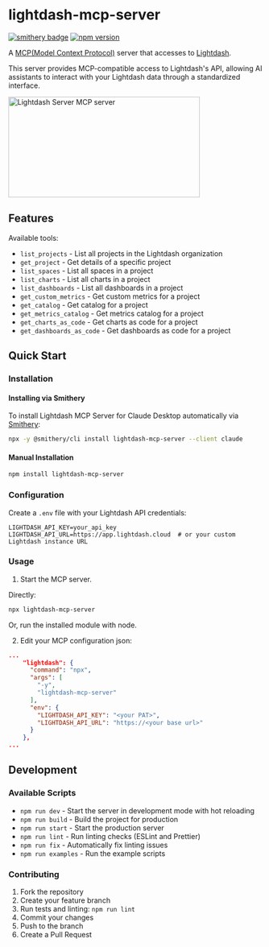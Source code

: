 # lightdash-mcp-server
[![smithery badge](https://smithery.ai/badge/@syucream/lightdash-mcp-server)](https://smithery.ai/server/@syucream/lightdash-mcp-server)
[![npm version](https://badge.fury.io/js/lightdash-mcp-server.svg)](https://badge.fury.io/js/lightdash-mcp-server)

A [MCP(Model Context Protocol)](https://www.anthropic.com/news/model-context-protocol) server that accesses to [Lightdash](https://www.lightdash.com/).

This server provides MCP-compatible access to Lightdash's API, allowing AI assistants to interact with your Lightdash data through a standardized interface.

<a href="https://glama.ai/mcp/servers/e1gbb6sflq">
  <img width="380" height="200" src="https://glama.ai/mcp/servers/e1gbb6sflq/badge" alt="Lightdash Server MCP server" />
</a>

## Features

Available tools:

- `list_projects` - List all projects in the Lightdash organization
- `get_project` - Get details of a specific project
- `list_spaces` - List all spaces in a project
- `list_charts` - List all charts in a project
- `list_dashboards` - List all dashboards in a project
- `get_custom_metrics` - Get custom metrics for a project
- `get_catalog` - Get catalog for a project
- `get_metrics_catalog` - Get metrics catalog for a project
- `get_charts_as_code` - Get charts as code for a project
- `get_dashboards_as_code` - Get dashboards as code for a project

## Quick Start

### Installation

#### Installing via Smithery

To install Lightdash MCP Server for Claude Desktop automatically via [Smithery](https://smithery.ai/server/@syucream/lightdash-mcp-server):

```bash
npx -y @smithery/cli install lightdash-mcp-server --client claude
```

#### Manual Installation
```bash
npm install lightdash-mcp-server
```

### Configuration

Create a `.env` file with your Lightdash API credentials:

```env
LIGHTDASH_API_KEY=your_api_key
LIGHTDASH_API_URL=https://app.lightdash.cloud  # or your custom Lightdash instance URL
```

### Usage

1. Start the MCP server.

Directly:
```bash
npx lightdash-mcp-server
```
Or, run the installed module with node.

2. Edit your MCP configuration json:
```json
...
    "lightdash": {
      "command": "npx",
      "args": [
        "-y",
        "lightdash-mcp-server"
      ],
      "env": {
        "LIGHTDASH_API_KEY": "<your PAT>",
        "LIGHTDASH_API_URL": "https://<your base url>"
      }
    },
...
```

## Development

### Available Scripts

- `npm run dev` - Start the server in development mode with hot reloading
- `npm run build` - Build the project for production
- `npm run start` - Start the production server
- `npm run lint` - Run linting checks (ESLint and Prettier)
- `npm run fix` - Automatically fix linting issues
- `npm run examples` - Run the example scripts

### Contributing

1. Fork the repository
2. Create your feature branch
3. Run tests and linting: `npm run lint`
4. Commit your changes
5. Push to the branch
6. Create a Pull Request
